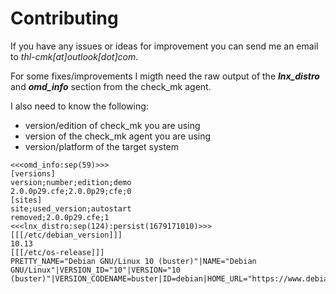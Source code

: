 # Contributing

If you have any issues or ideas for improvement you can send me an email to _thl-cmk[at]outlook[dot]com_.

For some fixes/improvements I migth need the raw output of the _**lnx_distro**_ and _**omd_info**_ section from the check_mk agent.

I also need to know the following:
- version/edition of check_mk you are using
- version of the check_mk agent you are using
- version/platform of the target system


```
<<<omd_info:sep(59)>>>
[versions]
version;number;edition;demo
2.0.0p29.cfe;2.0.0p29;cfe;0
[sites]
site;used_version;autostart
removed;2.0.0p29.cfe;1
<<<lnx_distro:sep(124):persist(1679171010)>>>
[[[/etc/debian_version]]]
10.13
[[[/etc/os-release]]]
PRETTY_NAME="Debian GNU/Linux 10 (buster)"|NAME="Debian GNU/Linux"|VERSION_ID="10"|VERSION="10 (buster)"|VERSION_CODENAME=buster|ID=debian|HOME_URL="https://www.debian.org/"|SUPPORT_URL="https://www.debian.org/support"|BUG_REPORT_URL="https://bugs.debian.org/"
```
